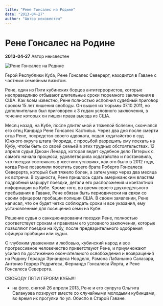 ```yaml
---
title: "Рене Гонсалес на Родине"
date: "2013-04-27"
author: "Автор неизвестен"
---
```


# Рене Гонсалес на Родине

**2013-04-27** Автор неизвестен

![Рене Гонсалес на Родине](http://i2.wp.com/www.chiringadecuba.com/wp-content/uploads/2013/04/DSCF0209.jpg?resize=640%2C480)

Герой Республики Куба, Рене Гонсалес Северерт, находится в Гаване с частным семейным визитом.

Рене, один из Пяти кубинских борцов антитеррористов, которые несправедливо отбывают длительные сроки тюремного заключения в США. Как всем известно, Рене полностью исполнил судебный приговор сроком 15 лет лишения свободы. Он вышел из тюрьмы 07.10.2011, но дополнительно был приговорен к 3 годам условного заключения, в течение которых он лишен права выезда из США.

Месяц назад, на Кубе, после длительной и тяжелой болезни, скончался его отец Кандидо Рене Гонсалес Кастильо. Через два дня после смерти отца Рене, посредство своего адвоката, подал ходатайство в суд Южного округа штата Флорида, с просьбой разрешить ему поехать на Кубу, чтобы быть со своей семьей в этих трудных обстоятельствах. 12 апреля судья Джоан Ленард, которая ведет судебное дело Пятерых с самого начала процесса, удовлетворила ходатайство и постановила, что поездка состоялась в жестких условиях, как это было в 2012 году, когда Рене позволили посетить своего брата Роберто Гонсалеса Северерта, который был тяжело болен, а затем умер через два месяца их встречи. В сущности, Рене пришлось сдать американским властям подробный маршрут поездки, детали его расположения и контактной информации на Кубе. Кроме того, во время своего двухнедельного пребывания в Гаване, Рене обязан быть периодически на связи со своим офицером пробации полиции США. В своем заявлении, Рене написал, что он будет четко соблюдать сроки и все указания, ему установленные для посещения семи на Кубе.

Решение судья о санкционировании поездки Рене, полностью соответствует срокам и правилам его условного заключения, которые позволяют поездки на Кубу, после предварительного одобрения офицера пробации или судьи.

С глубоким уважением и любовью, кубинский народ и все прогрессивное человечество приветствуют Рене, и приумножают усилия по достижению окончательного освобождения и возвращения на Родину Герардо Эрнандеса Нордело, Рамона Лабаньино Салазара, Антонио Геррер Родригеса, Фернандо Гонсалеса Йорта, и Рене Гонсалеса Северерта.

СВОБОДУ ПЯТИ ГЕРОЯМ КУБЫ!!!

 * на фото, снятой 26 апреля 2013, Рене и его супруга Ольгита Салануэва позируют вместе со случайными молодыми кубинцами, во время их прогулки по ул. Обиспо в Старой Гаване.
